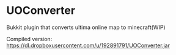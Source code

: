 # UOConverter
Bukkit plugin that converts ultima online map to minecraft(WIP)

Compiled version: https://dl.dropboxusercontent.com/u/192891791/UOConverter.jar
